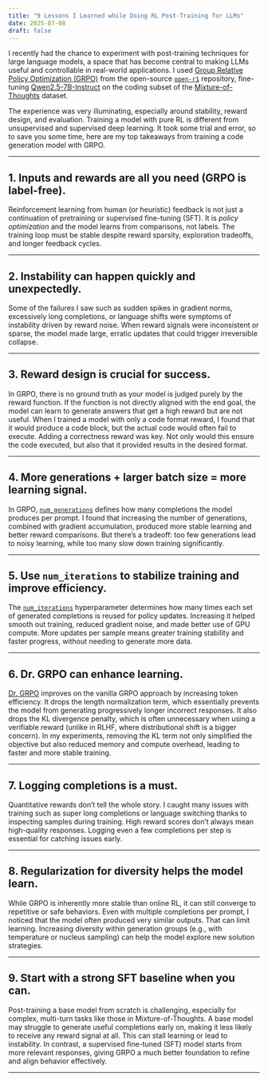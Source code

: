 ```yaml
---
title: "9 Lessons I Learned while Doing RL Post-Training for LLMs"
date: 2025-07-08
draft: false
---
```


I recently had the chance to experiment with post-training techniques for large language models, a space that has become central to making LLMs useful and controllable in real-world applications. I used [Group Relative Policy Optimization (GRPO)](https://arxiv.org/abs/2402.03300) from the open-source [`open-r1`](https://github.com/huggingface/open-r1) repository, fine-tuning [Qwen2.5-7B-Instruct](https://huggingface.co/Qwen/Qwen2.5-7B-Instruct) on the coding subset of the [Mixture-of-Thoughts](https://huggingface.co/datasets/open-r1/Mixture-of-Thoughts) dataset.

The experience was very illuminating, especially around stability, reward design, and evaluation. Training a model with pure RL is different from unsupervised and supervised deep learning. It took some trial and error, so to save you some time, here are my top takeaways from training a code generation model with GRPO.

---

## 1. Inputs and rewards are all you need (GRPO is label-free).
Reinforcement learning from human (or heuristic) feedback is not just a continuation of pretraining or supervised fine-tuning (SFT). It is _policy optimization_ and the model learns from comparisons, not labels. The training loop must be stable despite reward sparsity, exploration tradeoffs, and longer feedback cycles. 

---

## 2. Instability can happen quickly and unexpectedly.
Some of the failures I saw such as sudden spikes in gradient norms, excessively long completions, or language shifts were symptoms of instability driven by reward noise. When reward signals were inconsistent or sparse, the model made large, erratic updates that could trigger irreversible collapse.

---

## 3. Reward design is crucial for success.
In GRPO, there is no ground truth as your model is judged purely by the reward function. If the function is not directly aligned with the end goal, the model can learn to generate answers that get a high reward but are not useful. When I trained a model with only a code format reward, I found that it would produce a code block, but the actual code would often fail to execute. Adding a correctness reward was key. Not only would this ensure the code executed, but also that it provided results in the desired format.

---

## 4. More generations + larger batch size = more learning signal.
In GRPO, [`num_generations`](https://github.com/huggingface/trl/blob/15ff54790b42297d2cf569fba6d7dd44c1c269e3/trl/trainer/grpo_config.py#L53) defines how many completions the model produces per prompt. I found that increasing the number of generations, combined with gradient accumulation, produced more stable learning and better reward comparisons. But there’s a tradeoff: too few generations lead to noisy learning, while too many slow down training significantly.

---

## 5. Use `num_iterations` to stabilize training and improve efficiency.
The [`num_iterations`](https://github.com/huggingface/trl/blob/15ff54790b42297d2cf569fba6d7dd44c1c269e3/trl/trainer/grpo_config.py#L135) hyperparameter determines how many times each set of generated completions is reused for policy updates. Increasing it helped smooth out training, reduced gradient noise, and made better use of GPU compute. More updates per sample means greater training stability and faster progress, without needing to generate more data.

---

## 6. Dr. GRPO can enhance learning.
[Dr. GRPO](https://arxiv.org/abs/2503.20783) improves on the vanilla GRPO approach by increasing token efficiency. It drops the length normalization term, which essentially prevents the model from generating progressively longer incorrect responses. It also drops the KL divergence penalty, which is often unnecessary when using a verifiable reward (unlike in RLHF, where distributional shift is a bigger concern). In my experiments, removing the KL term not only simplified the objective but also reduced memory and compute overhead, leading to faster and more stable training.

---

## 7. Logging completions is a must.
Quantitative rewards don’t tell the whole story. I caught many issues with training such as super long completions or language switching thanks to inspecting samples during training. High reward scores don’t always mean high-quality responses. Logging even a few completions per step is essential for catching issues early.

---

## 8. Regularization for diversity helps the model learn.
While GRPO is inherently more stable than online RL, it can still converge to repetitive or safe behaviors. Even with multiple completions per prompt, I noticed that the model often produced very similar outputs. That can limit learning. Increasing diversity within generation groups (e.g., with temperature or nucleus sampling) can help the model explore new solution strategies.

---

## 9. Start with a strong SFT baseline when you can.
Post-training a base model from scratch is challenging, especially for complex, multi-turn tasks like those in Mixture-of-Thoughts. A base model may struggle to generate useful completions early on, making it less likely to receive any reward signal at all. This can stall learning or lead to instability. In contrast, a supervised fine-tuned (SFT) model starts from more relevant responses, giving GRPO a much better foundation to refine and align behavior effectively.

---